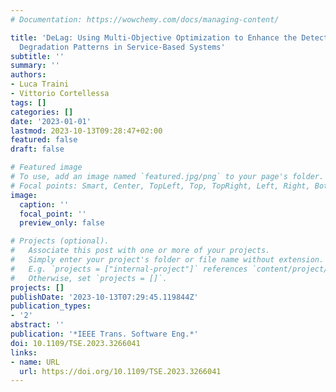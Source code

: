 ```yaml
---
# Documentation: https://wowchemy.com/docs/managing-content/

title: 'DeLag: Using Multi-Objective Optimization to Enhance the Detection of Latency
  Degradation Patterns in Service-Based Systems'
subtitle: ''
summary: ''
authors:
- Luca Traini
- Vittorio Cortellessa
tags: []
categories: []
date: '2023-01-01'
lastmod: 2023-10-13T09:28:47+02:00
featured: false
draft: false

# Featured image
# To use, add an image named `featured.jpg/png` to your page's folder.
# Focal points: Smart, Center, TopLeft, Top, TopRight, Left, Right, BottomLeft, Bottom, BottomRight.
image:
  caption: ''
  focal_point: ''
  preview_only: false

# Projects (optional).
#   Associate this post with one or more of your projects.
#   Simply enter your project's folder or file name without extension.
#   E.g. `projects = ["internal-project"]` references `content/project/deep-learning/index.md`.
#   Otherwise, set `projects = []`.
projects: []
publishDate: '2023-10-13T07:29:45.119844Z'
publication_types:
- '2'
abstract: ''
publication: '*IEEE Trans. Software Eng.*'
doi: 10.1109/TSE.2023.3266041
links:
- name: URL
  url: https://doi.org/10.1109/TSE.2023.3266041
---
```

